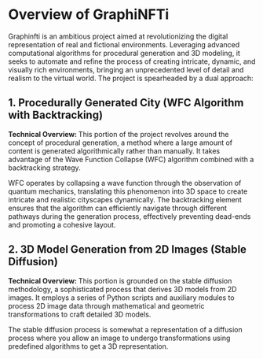 # Overview of GraphiNFTi
<j>Graphinfti is an ambitious project aimed at revolutionizing the digital representation of real and fictional environments. Leveraging advanced computational algorithms for procedural generation and 3D modeling, it seeks to automate and refine the process of creating intricate, dynamic, and visually rich environments, bringing an unprecedented level of detail and realism to the virtual world. The project is spearheaded by a dual approach: </j>

## 1. Procedurally Generated City (WFC Algorithm with Backtracking)
<b>Technical Overview: </b>
This portion of the project revolves around the concept of procedural generation, a method where a large amount of content is generated algorithmically rather than manually. It takes advantage of the Wave Function Collapse (WFC) algorithm combined with a backtracking strategy.

WFC operates by collapsing a wave function through the observation of quantum mechanics, translating this phenomenon into 3D space to create intricate and realistic cityscapes dynamically. The backtracking element ensures that the algorithm can efficiently navigate through different pathways during the generation process, effectively preventing dead-ends and promoting a cohesive layout.

## 2. 3D Model Generation from 2D Images (Stable Diffusion)
<b>Technical Overview: </b>
This portion is grounded on the stable diffusion methodology, a sophisticated process that derives 3D models from 2D images. It employs a series of Python scripts and auxiliary modules to process 2D image data through mathematical and geometric transformations to craft detailed 3D models.

The stable diffusion process is somewhat a representation of a diffusion process where you allow an image to undergo transformations using predefined algorithms to get a 3D representation.

